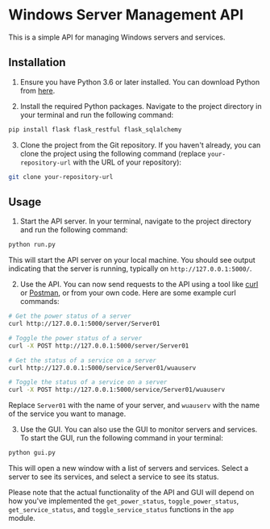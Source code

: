 # Windows Server Management API

This is a simple API for managing Windows servers and services.

## Installation

1. Ensure you have Python 3.6 or later installed. You can download Python from [here](https://www.python.org/downloads/).

2. Install the required Python packages. Navigate to the project directory in your terminal and run the following command:

```bash
pip install flask flask_restful flask_sqlalchemy
```

3. Clone the project from the Git repository. If you haven't already, you can clone the project using the following command (replace `your-repository-url` with the URL of your repository):

```bash
git clone your-repository-url
```

## Usage

1. Start the API server. In your terminal, navigate to the project directory and run the following command:

```bash
python run.py
```

This will start the API server on your local machine. You should see output indicating that the server is running, typically on `http://127.0.0.1:5000/`.

2. Use the API. You can now send requests to the API using a tool like [curl](https://curl.haxx.se/) or [Postman](https://www.postman.com/), or from your own code. Here are some example curl commands:

```bash
# Get the power status of a server
curl http://127.0.0.1:5000/server/Server01

# Toggle the power status of a server
curl -X POST http://127.0.0.1:5000/server/Server01

# Get the status of a service on a server
curl http://127.0.0.1:5000/service/Server01/wuauserv

# Toggle the status of a service on a server
curl -X POST http://127.0.0.1:5000/service/Server01/wuauserv
```

Replace `Server01` with the name of your server, and `wuauserv` with the name of the service you want to manage.

3. Use the GUI. You can also use the GUI to monitor servers and services. To start the GUI, run the following command in your terminal:

```bash
python gui.py
```

This will open a new window with a list of servers and services. Select a server to see its services, and select a service to see its status.

Please note that the actual functionality of the API and GUI will depend on how you've implemented the `get_power_status`, `toggle_power_status`, `get_service_status`, and `toggle_service_status` functions in the `app` module.
